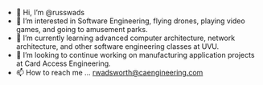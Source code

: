 - 👋 Hi, I’m @russwads
- 👀 I’m interested in Software Engineering, flying drones, playing video games, and going to amusement parks.
- 🌱 I’m currently learning advanced computer architecture, network architecture, and other software engineering classes at UVU.
- 💞️ I’m looking to continue working on manufacturing application projects at Card Access Engineering.
- 📫 How to reach me ... rwadsworth@caengineering.com

<!---
russwads/russwads is a ✨ special ✨ repository because its `README.md` (this file) appears on your GitHub profile.
You can click the Preview link to take a look at your changes.
--->

